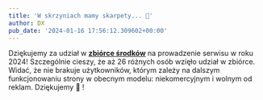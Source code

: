 ```yaml
---
title: 'W skrzyniach mamy skarpety... 🥳'
author: DX
pub_date: '2024-01-16 17:56:12.309602+00:00'
---
```


Dziękujemy za udział w **[zbiórce środków](https://zrzutka.pl/cm6gs6)** na prowadzenie serwisu w roku 2024! Szczególnie cieszy, że aż 26 różnych osób wzięło udział w zbiórce. Widać, że nie brakuje użytkowników, którym zależy na dalszym funkcjonowaniu strony w obecnym modelu: niekomercyjnym i wolnym od reklam. Dziękujemy 🫶 !